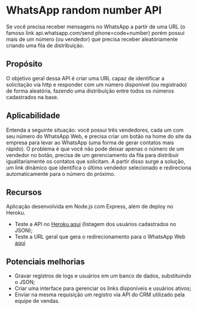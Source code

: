 # WhatsApp random number API

Se você precisa receber mensagens no WhatsApp a partir de uma URL (o famoso link api.whatsapp.com/send phone=code+number) porém possui mais de um número (ou vendedor) que precisa receber aleatóriamente criando uma fila de distribuição.


## Propósito

O objetivo geral dessa API é criar uma URL capaz de identificar a solicitação via http e responder com um número disponível (ou registrado) de forma aleatória, fazendo uma distribuição entre todos os números cadastrados na base.


## Aplicabilidade

Entenda a seguinte situação: você possui três vendedores, cada um com seu número do WhatsApp Web, e precisa criar um botão na home do site da empresa para levar ao WhatsApp (uma forma de gerar contatos mais rápido). O problema é que você não pode deixar apenas o número de um vendedor no botão, precisa de um gerenciamento da fila para distribuir igualitariamente os contatos que solicitam.
A partir disso surge a solução, um link dinâmico que identifica o último vendedor selecionado e redireciona automaticamente para o número do próximo.


## Recursos

Aplicação desenvolvida em Node.js com Express, além de deploy no Heroku.

* Teste a API no [Heroku aqui](https://whatsapp-random.herokuapp.com/) (listagem dos usuários cadastrados no JSON);
* Teste a URL geral que gera o redirecionamento para o WhatsApp Web [aqui](https://exclusivo.compufour.net.br/whatsapp-redirect)


## Potenciais melhorias

* Gravar registros de logs e usuários em um banco de dados, substituindo o JSON;
* Criar uma interface para gerenciar os links disponíveis e usuários ativos;
* Enviar na mesma requisição um registro via API do CRM utilizado pela equipe de vendas.
